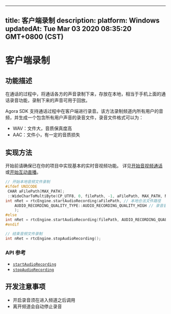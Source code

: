
---
title: 客户端录制
description: 
platform: Windows
updatedAt: Tue Mar 03 2020 08:35:20 GMT+0800 (CST)
---
# 客户端录制
## 功能描述

在通话的过程中，将通话各方的声音录制下来，存放在本地，相当于手机上面的通话录音功能，录制下来的声音可用于回放。

Agora SDK 支持通话过程中在客户端进行录音。该方法录制频道内所有用户的音频，并生成一个包含所有用户声音的录音文件，录音文件格式可以为：

- WAV：文件大，音质保真度高
- AAC：文件小，有一定的音质损失

## 实现方法

开始前请确保已在你的项目中实现基本的实时音视频功能。 详见[开始音视频通话](../../cn/Video/start_call_windows.md)或[开始互动直播](../../cn/Video/start_live_windows.md)。

```C++
// 开始本地音频文件录制
#ifdef UNICODE
 CHAR aFilePath[MAX_PATH];
 ::WideCharToMultiByte(CP_UTF8, 0, filePath, -1, aFilePath, MAX_PATH, NULL, NULL);
int nRet = rtcEngine.startAudioRecording(aFilePath, // 本地合法文件路径
	AUDIO_RECORDING_QUALITY_TYPE::AUDIO_RECORDING_QUALITY_HIGH // 录音音质 AUDIO_RECORDING_QUALITY_HIGH|MEDIUM|LOW
	);
#else
int nRet = rtcEngine.startAudioRecording(filePath, AUDIO_RECORDING_QUALITY_TYPE::AUDIO_RECORDING_QUALITY_HIGH);
#endif

// 结束音频文件录制
int nRet = rtcEngine.stopAudioRecording();
```

### API 参考

* [`startAudioRecording`](https://docs.agora.io/cn/Video/API%20Reference/cpp/classagora_1_1rtc_1_1_i_rtc_engine.html#a3c05d82c97a9d63ebda116b9a1e5ca3f)
* [`stopAudioRecording`](https://docs.agora.io/cn/Video/API%20Reference/cpp/classagora_1_1rtc_1_1_i_rtc_engine.html#adb392026425663e5b9f90fe90130e5a5)

## 开发注意事项

- 开启录音须在进入频道之后调用
- 离开频道会自动停止录音

